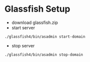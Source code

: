 # Glassfish Setup
* download glassfish.zip
* start server
```
./glassfish4/bin/asadmin start-domain
```
* stop server
```
./glassfish4/bin/asadmin stop-domain
```

